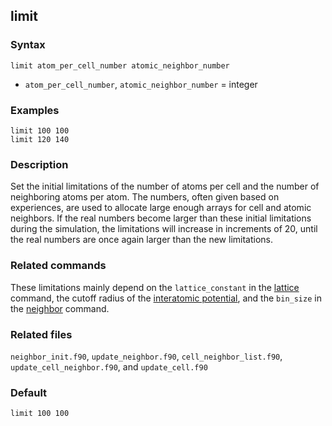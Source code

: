 ## limit

### Syntax

	limit atom_per_cell_number atomic_neighbor_number

* `atom_per_cell_number`, `atomic_neighbor_number` = integer

### Examples

	limit 100 100
	limit 120 140

### Description

Set the initial limitations of the number of atoms per cell and the number of neighboring atoms per atom. The numbers, often given based on experiences, are used to allocate large enough arrays for cell and atomic neighbors. If the real numbers become larger than these initial limitations during the simulation, the limitations will increase in increments of 20, until the real numbers are once again larger than the new limitations.

### Related commands

These limitations mainly depend on the `lattice_constant` in the [lattice](lattice.md) command, the cutoff radius of the [interatomic potential](here.md), and the `bin_size` in the [neighbor](neighbor.md) command.

### Related files

`neighbor_init.f90`, `update_neighbor.f90`, `cell_neighbor_list.f90`, `update_cell_neighbor.f90`, and `update_cell.f90`

### Default

	limit 100 100